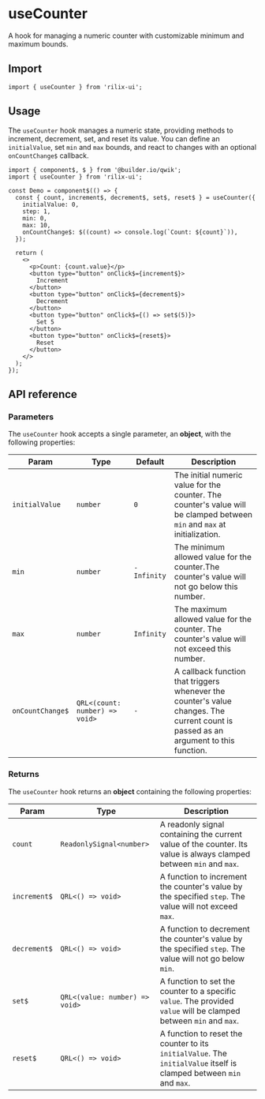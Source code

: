 # useCounter

A hook for managing a numeric counter with customizable minimum and maximum bounds.

## Import

```tsx
import { useCounter } from 'rilix-ui';
```

## Usage

The `useCounter` hook manages a numeric state, providing methods to increment, decrement, set, and reset its value. You can define an `initialValue`, set `min` and `max` bounds, and react to changes with an optional `onCountChange$` callback.

```tsx
import { component$, $ } from '@builder.io/qwik';
import { useCounter } from 'rilix-ui';

const Demo = component$(() => {
  const { count, increment$, decrement$, set$, reset$ } = useCounter({
    initialValue: 0,
    step: 1,
    min: 0,
    max: 10,
    onCountChange$: $((count) => console.log(`Count: ${count}`)),
  });

  return (
    <>
      <p>Count: {count.value}</p>
      <button type="button" onClick$={increment$}>
        Increment
      </button>
      <button type="button" onClick$={decrement$}>
        Decrement
      </button>
      <button type="button" onClick$={() => set$(5)}>
        Set 5
      </button>
      <button type="button" onClick$={reset$}>
        Reset
      </button>
    </>
  );
});
```

## API reference

### Parameters

The `useCounter` hook accepts a single parameter, an **object**, with the following properties:

| Param            | Type                           | Default     | Description                                                                                                                          |
| ---------------- | ------------------------------ | ----------- | ------------------------------------------------------------------------------------------------------------------------------------ |
| `initialValue`   | `number`                       | `0`         | The initial numeric value for the counter. The counter's value will be clamped between `min` and `max` at initialization.            |
| `min`            | `number`                       | `-Infinity` | The minimum allowed value for the counter.The counter's value will not go below this number.                                         |
| `max`            | `number`                       | `Infinity`  | The maximum allowed value for the counter. The counter's value will not exceed this number.                                          |
| `onCountChange$` | `QRL<(count: number) => void>` | `-`         | A callback function that triggers whenever the counter's value changes. The current count is passed as an argument to this function. |

### Returns

The `useCounter` hook returns an **object** containing the following properties:

| Param        | Type                           | Description                                                                                                          |
| ------------ | ------------------------------ | -------------------------------------------------------------------------------------------------------------------- |
| `count`      | `ReadonlySignal<number>`       | A readonly signal containing the current value of the counter. Its value is always clamped between `min` and `max`.  |
| `increment$` | `QRL<() => void>`              | A function to increment the counter's value by the specified `step`. The value will not exceed `max`.                |
| `decrement$` | `QRL<() => void>`              | A function to decrement the counter's value by the specified `step`. The value will not go below `min`.              |
| `set$`       | `QRL<(value: number) => void>` | A function to set the counter to a specific `value`. The provided `value` will be clamped between `min` and `max`.   |
| `reset$`     | `QRL<() => void>`              | A function to reset the counter to its `initialValue`. The `initialValue` itself is clamped between `min` and `max`. |
